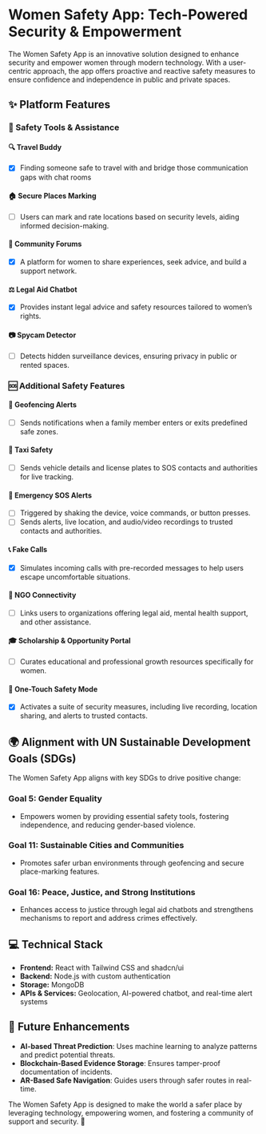 # Women Safety App: Tech-Powered Security & Empowerment

The Women Safety App is an innovative solution designed to enhance security and empower women through modern technology. With a user-centric approach, the app offers proactive and reactive safety measures to ensure confidence and independence in public and private spaces.

## ✨ Platform Features

### 🚀 Safety Tools & Assistance
#### 🔍 Travel Buddy
* [X] Finding someone safe to travel with and bridge those communication gaps with chat rooms

#### 🏠 Secure Places Marking
* [ ] Users can mark and rate locations based on security levels, aiding informed decision-making.

#### 👥 Community Forums
* [X] A platform for women to share experiences, seek advice, and build a support network.

#### ⚖️ Legal Aid Chatbot
* [X] Provides instant legal advice and safety resources tailored to women’s rights.

#### 📷 Spycam Detector
* [ ] Detects hidden surveillance devices, ensuring privacy in public or rented spaces.

### 🆘 Additional Safety Features
#### 📍 Geofencing Alerts
* [ ] Sends notifications when a family member enters or exits predefined safe zones.

#### 🚖 Taxi Safety
* [ ] Sends vehicle details and license plates to SOS contacts and authorities for live tracking.

#### 🚨 Emergency SOS Alerts
* [ ] Triggered by shaking the device, voice commands, or button presses.
* [ ] Sends alerts, live location, and audio/video recordings to trusted contacts and authorities.

#### 📞 Fake Calls
* [X] Simulates incoming calls with pre-recorded messages to help users escape uncomfortable situations.

#### 🏢 NGO Connectivity
* [ ] Links users to organizations offering legal aid, mental health support, and other assistance.

#### 🎓 Scholarship & Opportunity Portal
* [ ] Curates educational and professional growth resources specifically for women.

#### 🔴 One-Touch Safety Mode
* [X] Activates a suite of security measures, including live recording, location sharing, and alerts to trusted contacts.

## 🌍 Alignment with UN Sustainable Development Goals (SDGs)

The Women Safety App aligns with key SDGs to drive positive change:

### Goal 5: Gender Equality
* Empowers women by providing essential safety tools, fostering independence, and reducing gender-based violence.

### Goal 11: Sustainable Cities and Communities
* Promotes safer urban environments through geofencing and secure place-marking features.

### Goal 16: Peace, Justice, and Strong Institutions
* Enhances access to justice through legal aid chatbots and strengthens mechanisms to report and address crimes effectively.

## 💻 Technical Stack
* **Frontend:** React with Tailwind CSS and shadcn/ui
* **Backend:** Node.js with custom authentication
* **Storage:** MongoDB
* **APIs & Services:** Geolocation, AI-powered chatbot, and real-time alert systems

## 🚀 Future Enhancements
* **AI-based Threat Prediction**: Uses machine learning to analyze patterns and predict potential threats.
* **Blockchain-Based Evidence Storage**: Ensures tamper-proof documentation of incidents.
* **AR-Based Safe Navigation**: Guides users through safer routes in real-time.

The Women Safety App is designed to make the world a safer place by leveraging technology, empowering women, and fostering a community of support and security. 🚀

